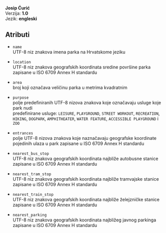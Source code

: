 ##
**Josip Ćurić** \
Verzija: **1.0** \
Jezik: **engleski**

## Atributi
* `name` \
UTF-8 niz znakova imena parka na Hrvatskome jeziku

* `location` \
UTF-8 niz znakova geografskih koordinata sredine površine parka zapisane u ISO 6709 Annex H standardu

* `area` \
broj koji označava veličinu parka u metrima kvadratnim

* `purpose` \
polje predefiniranih UTF-8 nizova znakova koje označavaju usluge koje park nudi \
predefinirane usluge: `LEISURE`, `PLAYGROUND`, `STREET WORKOUT`, `RECREATION`, `HIKING`, `DOGPARK`, `AMPHITHEATER`, `WATER FEATURE`, `ACCESSIBLE PLAYGROUND` i `ZOO`

* `entrances` \
polje UTF-8 nizova znakova koje naznačavaju geografske koordinate pojedinih ulaza u park zapisane u ISO 6709 Annex H standardu

* `nearest_bus_stop` \
UTF-8 niz znakova geografskih koordinata najbliže autobusne stanice zapisane u ISO 6709 Annex H standardu

* `nearest_tram_stop` \
UTF-8 niz znakova geografskih koordinata najbliže tramvajske stanice zapisane u ISO 6709 Annex H standardu

* `nearest_train_stop` \
UTF-8 niz znakova geografskih koordinata najbliže želejzničke stanice zapisane u ISO 6709 Annex H standardu

* `nearest_parking` \
UTF-8 niz znakova geografskih koordinata najbližeg javnog parkinga zapisane u ISO 6709 Annex H standardu
  
